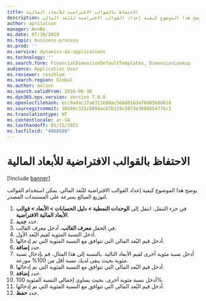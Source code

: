 ```yaml
---
title: الاحتفاظ بالقوالب الافتراضية للأبعاد المالية
description: يوضح هذا الموضوع كيفية إعداد القوالب الافتراضية للبُعد المالي.
author: aprilolson
manager: AnnBe
ms.date: 07/30/2019
ms.topic: business-process
ms.prod: ''
ms.service: dynamics-ax-applications
ms.technology: ''
ms.search.form: FinancialDimensionDefaultTemplates, DimensionLookup
audience: Application User
ms.reviewer: roschlom
ms.search.region: Global
ms.author: aolson
ms.search.validFrom: 2016-06-30
ms.dyn365.ops.version: Version 7.0.0
ms.openlocfilehash: ecc9adac17a6313e88ac568d016daf8d05b8d818
ms.sourcegitcommit: 38d40c331c8894acb7b119c5073e3088b54776c1
ms.translationtype: HT
ms.contentlocale: ar-SA
ms.lasthandoff: 01/15/2021
ms.locfileid: "4968589"
---
```

# <a name="maintain-financial-dimension-default-templates"></a>الاحتفاظ بالقوالب الافتراضية للأبعاد المالية

[!include [banner](../../includes/banner.md)]

يوضح هذا الموضوع كيفية إعداد القوالب الافتراضية للبُعد المالي. يمكن استخدام القوالب لتوزيع المبالغ بسرعة على المستندات المصدر.

1. في جزء التنقل، انتقل إلى **الوحدات النمطية > دليل الحسابات > الأبعاد > قوالب الأبعاد المالية الافتراضية**.
2. حدد **جديد**.
3. في الحقل **معرف القالب**، أدخل معرف القالب.
4. أدخل النسبة المئوية لقيم البُعد الأول.
5. أدخل قيم البُعد المالي التي تتوافق مع النسبة المئوية التي تم إدخالها.
6. حدد **إضافة**.
7. أدخل نسبة مئوية أخرى لقيم الأبعاد التالية. بالنسبة إلى هذا المثال، قم بإدخال نسبة مئوية بحيث يبقى لديك نسبة أقل من 100% موزعة. 
8. أدخل قيم البُعد المالي التي تتوافق مع النسبة المئوية التي تم إدخالها.
9. حدد **إضافة**.
10. أدخل نسبة مئوية أخرى، بحيث يساوي إجمالي النسبة المئوية 100%.
11. أدخل قيم البُعد المالي التي تتوافق مع النسبة المئوية التي تم إدخالها.
12. حدد **حفظ**.

